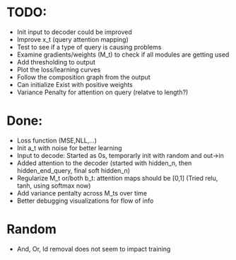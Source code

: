# TODO:
- Init input to decoder could be improved
- Improve x_t (query attention mapping)
- Test to see if a type of query is causing problems
- Examine gradients/weights (M_t) to check if all modules are getting used
- Add thresholding to output
- Plot the loss/learning curves
- Follow the composition graph from the output
- Can initialize Exist with positive weights 
- Variance Penalty for attention on query (relatve to length?)

# Done:
- Loss function  (MSE,NLL,...) 
- Init a_t with noise for better learning
- Input to decode: Started as 0s, temporarly init with random and out->in
- Added attention to the decoder (started with hidden_n, then hidden_end_query, final soft hidden_n)
- Regularize M_t or/both b_t: attention maps should be [0,1] (Tried relu, tanh, using softmax now)
- Add variance pentalty across M_ts over time
- Better debugging visualizations for flow of info


# Random
- And, Or, Id removal does not seem to impact training
